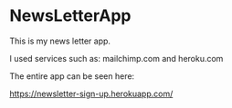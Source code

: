 # NewsLetterApp
This is my news letter app. 

I used services such as: mailchimp.com  and  heroku.com 


The entire app can be seen here:


https://newsletter-sign-up.herokuapp.com/
